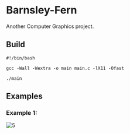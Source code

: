 # Barnsley-Fern

Another Computer Graphics project.

## Build
```
#!/bin/bash

gcc -Wall -Wextra -o main main.c -lX11 -Ofast

./main
```
## Examples

### Example 1:

![5](https://user-images.githubusercontent.com/48839784/235563263-5789d401-e690-4b88-a258-59ed4b1735ad.png)
